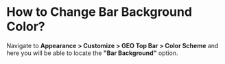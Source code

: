 # How to Change Bar Background Color?

Navigate to **Appearance > Customize > GEO Top Bar > Color Scheme** and here you will be able to locate the **"Bar Background"** option.
